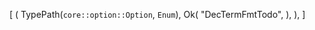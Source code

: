 [
    (
        TypePath(`core::option::Option`, `Enum`),
        Ok(
            "DecTermFmtTodo",
        ),
    ),
]